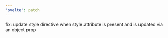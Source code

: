 ```yaml
---
'svelte': patch
---
```


fix: update style directive when style attribute is present and is updated via an object prop
